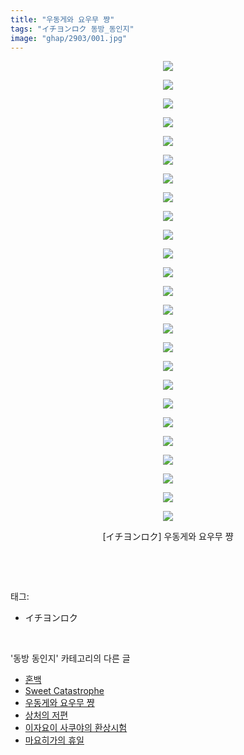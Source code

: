```yaml
---
title: "우동게와 요우무 쨩"
tags: "イチヨンロク 동방_동인지"
image: "ghap/2903/001.jpg"
---
```

<div class="article">
<p style="text-align: center; clear: none; float: none;"><img src="{{ site.nasurl }}/ghap/2903/001.jpg"/></p>
<p style="text-align: center; clear: none; float: none;"><img src="{{ site.nasurl }}/ghap/2903/002.jpg"/></p>
<p style="text-align: center; clear: none; float: none;"><img src="{{ site.nasurl }}/ghap/2903/003.jpg"/></p>
<p style="text-align: center; clear: none; float: none;"><img src="{{ site.nasurl }}/ghap/2903/004.jpg"/></p>
<p style="text-align: center; clear: none; float: none;"><img src="{{ site.nasurl }}/ghap/2903/005.jpg"/></p>
<p style="text-align: center; clear: none; float: none;"><img src="{{ site.nasurl }}/ghap/2903/006.jpg"/></p>
<p style="text-align: center; clear: none; float: none;"><img src="{{ site.nasurl }}/ghap/2903/007.jpg"/></p>
<p style="text-align: center; clear: none; float: none;"><img src="{{ site.nasurl }}/ghap/2903/008.jpg"/></p>
<p style="text-align: center; clear: none; float: none;"><img src="{{ site.nasurl }}/ghap/2903/009.jpg"/></p>
<p style="text-align: center; clear: none; float: none;"><img src="{{ site.nasurl }}/ghap/2903/010.jpg"/></p>
<p style="text-align: center; clear: none; float: none;"><img src="{{ site.nasurl }}/ghap/2903/011.jpg"/></p>
<p style="text-align: center; clear: none; float: none;"><img src="{{ site.nasurl }}/ghap/2903/012.jpg"/></p>
<p style="text-align: center; clear: none; float: none;"><img src="{{ site.nasurl }}/ghap/2903/013.jpg"/></p>
<p style="text-align: center; clear: none; float: none;"><img src="{{ site.nasurl }}/ghap/2903/014.jpg"/></p>
<p style="text-align: center; clear: none; float: none;"><img src="{{ site.nasurl }}/ghap/2903/015.jpg"/></p>
<p style="text-align: center; clear: none; float: none;"><img src="{{ site.nasurl }}/ghap/2903/016.jpg"/></p>
<p style="text-align: center; clear: none; float: none;"><img src="{{ site.nasurl }}/ghap/2903/017.jpg"/></p>
<p style="text-align: center; clear: none; float: none;"><img src="{{ site.nasurl }}/ghap/2903/018.jpg"/></p>
<p style="text-align: center; clear: none; float: none;"><img src="{{ site.nasurl }}/ghap/2903/019.jpg"/></p>
<p style="text-align: center; clear: none; float: none;"><img src="{{ site.nasurl }}/ghap/2903/020.jpg"/></p>
<p style="text-align: center; clear: none; float: none;"><img src="{{ site.nasurl }}/ghap/2903/021.jpg"/></p>
<p style="text-align: center; clear: none; float: none;"><img src="{{ site.nasurl }}/ghap/2903/022.jpg"/></p>
<p style="text-align: center; clear: none; float: none;"><img src="{{ site.nasurl }}/ghap/2903/023.jpg"/></p>
<p style="text-align: center; clear: none; float: none;"><img src="{{ site.nasurl }}/ghap/2903/024.jpg"/></p>
<p style="text-align: center; clear: none; float: none;"><img src="{{ site.nasurl }}/ghap/2903/025.jpg"/></p>
<p style="text-align: center; clear: none; float: none;">[イチヨンロク] 우동게와 요우무 쨩</p>
<p><br/></p>
</div><br/>
<div class="tagTrail">
<p>태그: </p>
<ul>
<li>イチヨンロク</li>
</ul>
</div><br/>
<div class="another">
<p>'동방 동인지' 카테고리의 다른 글</p>
<ul>
<li><a href="/2016-12-14-ghap_2905">혼백</a></li>
<li><a href="/2016-12-14-ghap_2904">Sweet Catastrophe</a></li>
<li><a href="/2016-12-14-ghap_2903">우동게와 요우무 쨩</a></li>
<li><a href="/2016-12-14-ghap_2902">상처의 저편</a></li>
<li><a href="/2016-12-14-ghap_2901">이자요이 사쿠야의 환상시험</a></li>
<li><a href="/2016-12-14-ghap_2900">마요히가의 휴일</a></li>
</ul>
</div><br/>
<div class="cb_module cb_fluid">
<div class="cb_wrt cb_profile">
</div><!-- commentList close -->
</div><br/>
